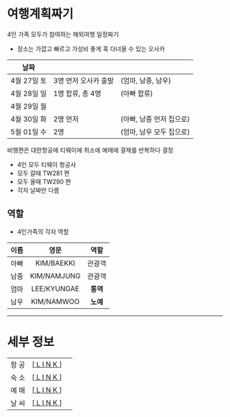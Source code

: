 # 여행계획짜기


4인 가족 모두가 참여하는 해외여행 일정짜기

* 장소는 가깝고 빠르고 가성비 좋게 훅 다녀올 수 있는 오사카

| 날짜 |  |  |
|:---:|:---|:---|
| 4월 27일 토 | 3명 먼저 오사카 출발 | (엄마, 남중, 남우)
| 4월 28일 일 | 1명 합류, 총 4명 | (아빠 합류)
| 4월 29일 월 |  |
| 4월 30일 화 | 2명 먼저 | (아빠, 남중 먼저 집으로)
| 5월 01일 수 | 2명 | (엄마, 남우 모두 집으로)

비행편은 대한항공에 티웨이에 취소에 예매에 결제를 반복하다 결정

* 4인 모두 티웨이 항공사 
* 모두 갈때 TW281 편 
* 모두 올때 TW290 편 
* 각자 날짜만 다름


## 역할

* 4인가족의 각자 역할

| 이름 | 영문 | 역할 |
|:---:|:---:|:---:|
| 아빠 | KIM/BAEKKI | 관광객 |
| 남중 | KIM/NAMJUNG | 관광객 |
| 엄마 | LEE/KYUNGAE | **통역** |
| 남우 | KIM/NAMWOO | **노예** |


---

# 세부 정보

|  |  |  |
|:---:|:---:|:---:|
| 항   공 | [[ L I N K ](./2019_OSAKA_flight.md) ] |  |
| 숙   소 | [[ L I N K ](./2019_OSAKA_stay.md) ] |  |
| 예   매 | [[ L I N K ](./2019_OSAKA_booking.md) ] |  |
| 날   씨 | [[ L I N K ](./2019_OSAKA_wether.md) ] |  |



